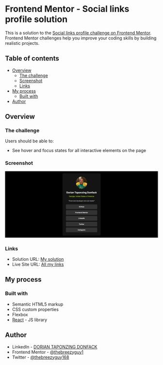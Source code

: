 # Frontend Mentor - Social links profile solution

This is a solution to the [Social links profile challenge on Frontend Mentor](https://www.frontendmentor.io/challenges/social-links-profile-UG32l9m6dQ). Frontend Mentor challenges help you improve your coding skills by building realistic projects. 

## Table of contents

- [Overview](#overview)
  - [The challenge](#the-challenge)
  - [Screenshot](#screenshot)
  - [Links](#links)
- [My process](#my-process)
  - [Built with](#built-with)
- [Author](#author)

## Overview

### The challenge

Users should be able to:

- See hover and focus states for all interactive elements on the page

### Screenshot

![](./screenshot.png)

### Links

- Solution URL: [My solution](https://your-solution-url.com)
- Live Site URL: [All my links](https://your-live-site-url.com)

## My process

### Built with

- Semantic HTML5 markup
- CSS custom properties
- Flexbox
- [React](https://reactjs.org/) - JS library


## Author

- LinkedIn - [DORIAN TAPONZING DONFACK](https://linkedin.com/in/dorian-taponzing-donfack-0269892a9)
- Frontend Mentor - [@thebreezyguy1](https://www.frontendmentor.io/profile/thebreezyguy1)
- Twitter - [@thebreezyguy168](https://www.twitter.com/thebreezyguy168)
